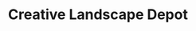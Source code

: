 ---
title: "Creative Landscape Depot"
url: /guelph-eramosa/creative-landscape-depot/
shop: garden centre
---